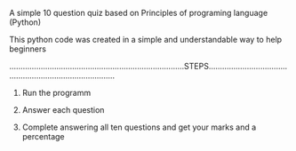 A simple 10 question quiz based on Principles of programing language (Python)

This python code was created in a simple and understandable way to help beginners

..............................................................................STEPS..................................................................................

1. Run the programm

2. Answer each question

3. Complete answering all ten questions and get your marks and a percentage
